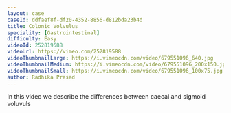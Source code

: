 ```yaml
---
layout: case
caseId: ddfaef8f-df20-4352-8856-d812bda23b4d
title: Colonic Volvulus
speciality: [Gastrointestinal]
difficulty: Easy
videoId: 252819588
videoUrl: https://vimeo.com/252819588
videoThumbnailLarge: https://i.vimeocdn.com/video/679551096_640.jpg
videoThumbnailMedium: https://i.vimeocdn.com/video/679551096_200x150.jpg
videoThumbnailSmall: https://i.vimeocdn.com/video/679551096_100x75.jpg
author: Radhika Prasad
---
```


<p>In this video we describe the differences between caecal and sigmoid voluvuls</p>
